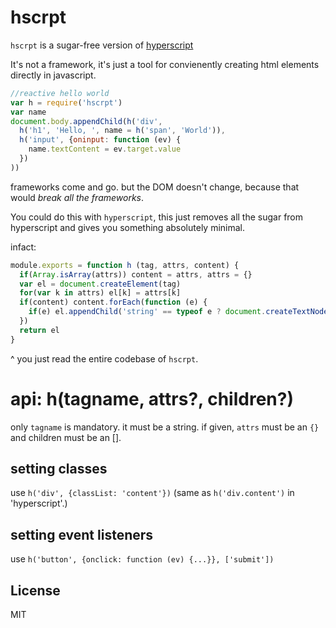 # hscrpt

`hscrpt` is a sugar-free version of [hyperscript](https://github.com/dominictarr/hyperscript)

It's not a framework, it's just a tool for convienently creating html
elements directly in javascript.

``` js
//reactive hello world
var h = require('hscrpt')
var name
document.body.appendChild(h('div',
  h('h1', 'Hello, ', name = h('span', 'World')),
  h('input', {oninput: function (ev) {
    name.textContent = ev.target.value
  })
))
```

frameworks come and go. but the DOM doesn't change,
because that would _break all the frameworks_.

You could do this with `hyperscript`, this just removes all the sugar
from hyperscript and gives you something absolutely minimal.

infact:
``` js
module.exports = function h (tag, attrs, content) {
  if(Array.isArray(attrs)) content = attrs, attrs = {}
  var el = document.createElement(tag)
  for(var k in attrs) el[k] = attrs[k]
  if(content) content.forEach(function (e) {
    if(e) el.appendChild('string' == typeof e ? document.createTextNode(e) : e)
  })
  return el
}
```
^ you just read the entire codebase of `hscrpt`.

# api: h(tagname, attrs?, children?)

only `tagname` is mandatory. it must be a string.
if given, `attrs` must be an `{}`
and children must be an [].

## setting classes

use `h('div', {classList: 'content'})`
(same as `h('div.content')` in 'hyperscript'.)

## setting event listeners

use `h('button', {onclick: function (ev) {...}}, ['submit'])`

## License

MIT












